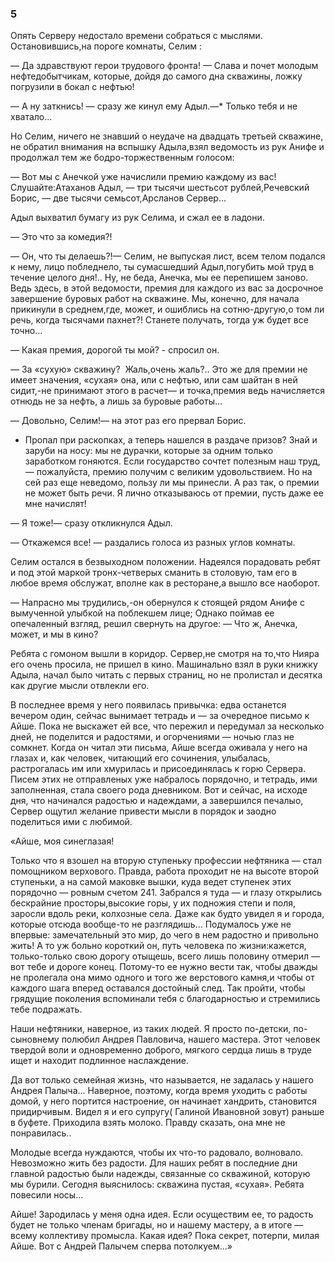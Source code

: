 ### 5

Опять Серверу недостало времени собраться с мыслями.
Остановившись,на пороге комнаты, Селим :

— Да здравствуют герои трудового фронта!
— Слава и почет молодым нефтедобытчикам, которые, дойдя до самого дна скважины, ложку погрузили в бокал с нефтью!


— А ну заткнись!
— сразу же кинул ему Адыл.—* Только тебя и не хватало...



Но Селим, ничего не знавший о неудаче на двадцать третьей скважине, не обратил внимания на вспышку Адыла,взял ведомость из рук Анифе и продолжал тем же бодро-торжественным голосом:

— Вот мы с Анечкой уже начислили премию каждому из вас!
Слушайте:Атаханов Адыл, — три тысячи шестьсот рублей,Речевский Борис, — две тысячи семьсот,Арсланов Сервер...

Адыл выхватил бумагу из рук Селима, и сжал ее в ладони.

— Это что за комедия?!

— Он, что ты делаешь?!— Селим, не выпуская лист, всем телом подался к нему, лицо побледнело, ты сумасшедший Адыл,погубить мой труд в течение целого дня!..
Ну, не беда, Анечка, мы ее перепишем заново.
Ведь здесь, в этой ведомости, премия для каждого из вас за досрочное завершение буровых работ на скважине.
Мы, конечно, для начала прикинули в среднем,где, может, и ошиблись на сотню-другую,о том ли речь, когда тысячами пахнет?!
Станете получать, тогда уж будет все точно...



— Какая премия, дорогой ты мой? - спросил он.



— За «сухую» скважину?
 Жаль,очень жаль?..
Это же для премии не имеет значения, «сухая» она, или с нефтью, или сам шайтан в ней сидит,-не принимают этого в расчет— и точка,премия ведь начисляется отнюдь не за нефть, а лишь за буровые работы...

— Довольно, Селим!— на этот раз его прервал Борис.
- Пропал при раскопках, а теперь нашелся в раздаче призов?
Знай и заруби на носу: мы не дурачки, которые за одним только заработком гоняются.
Если государство сочтет полезным наш труд,— пожалуйста, премию получим с великим удовольствием.
Но на сей раз еще неведомо, пользу ли мы принесли.
А раз так, о премии не может быть речи.
Я лично отказываюсь от премии, пусть даже ее мне начислят!

— Я тоже!— сразу откликнулся Адыл.

— Откажемся все! — раздались голоса из разных углов комнаты.

Селим остался в безвыходном положении.
Надеялся порадовать ребят и под этой маркой тронх-четверых сманить в столовую, там его в любое время обслужат, вполне как в ресторане,а вышло все наоборот.

— Напрасно мы трудились,-он обернулся к стоящей рядом Анифе с вымученной улыбкой на поблекшем лице;
Однако поймав ее опечаленный взгляд, решил свернуть на другое:
— Что ж, Анечка, может, и мы в кино?

Ребята с гомоном вышли в коридор.
Сервер,не смотря на то,что Нияра его очень просила, не пришел в кино.
Машинально взял в руки книжку Адыла, начал было читать с первых страниц, но не пролистал и десятка как другие мысли отвлекли его.

В последнее время у него появилась привычка: едва останется вечером один, сейчас вынимает тетрадь и — за очередное письмо к Айше.
Пока не выскажет ей все, что пережил и передумал за несколько дней, не поделится и радостями, и огорчениями — ночью глаз не сомкнет.
Когда он читал эти письма, Айше всегда оживала у него на глазах и, как человек, читающий его сочинения, улыбалась, растрогалась им или хмурилась и присоединялась к горю Сервера.
Писем этих не отправленых уже набралось порядочно, и тетрадь, ими заполненная, стала своего рода дневником.
Вот и сейчас, на исходе дня, что начинался радостью и надеждами, а завершился печалыо, Сервер ощутил желание привести мысли в порядок и заодно поделиться ими с любимой.

«Айше, моя синеглазая!

Только что я взошел на вторую ступеньку профессии нефтяника — стал помощником верхового.
Правда, работа проходит не на высоте второй ступеньки, а на самой маковке вышки, куда ведет ступенек этих порядочно — ровным счетом 241.
Забрался я туда — и глазу открылись бескрайние просторы,высокие горы, у их подножия степи и поля, заросли вдоль реки, колхозные села.
Даже как будто увидел я и города, которые отсюда вообще-то не разглядишь...
Подумалось уже не впервые: замечательный это мир, до чего в нем радостно и привольно жить!
А то уж больно короткий он, путь человека по жизни:кажется, только-только свою дорогу отыщешь, всего лишь половину отмерил — вот тебе и дороге конец.
Потому-то ее нужно вести так, чтобы дважды не пролегала она мимо одного и того же верстового камня,и чтобы от каждого шага вперед оставался достойный след.
Так пройти, чтобы грядущие поколения вспоминали тебя с благодарностью и стремились тебе подражать.






Наши нефтяники, наверное, из таких людей.
Я просто по-детски, по-сыновнему полюбил Андрея Павловича, нашего мастера.
Этот человек твердой воли и одновременно доброго, мягкого сердца лишь в труде ищет и находит подлинное наслаждение.


Да вот только семейная жизнь, что называется, не задалась у нашего Андрея Палыча...
Наверное, поэтому, когда время уходить с работы домой, у него портится настроение, он начинает хандрить, становится придирчивым.
Видел я и его супругу( Галиной Ивановной зовут) раньше в буфете.
Приходила взять молоко.
Правду сказать, она мне не понравилась..

Молодые всегда нуждаются, чтобы их что-то радовало, волновало.
Невозможно жить без радости.
Для наших ребят в последние дни главной радостью были надежды, связанные со скважиной, которую мы бурили.
Сегодня выяснилось: скважина пустая, «сухая».
Ребята повесили носы...

Айше!
Зародилась у меня одна идея.
Если осуществим ее, то радость будет не только членам бригады, но и нашему мастеру, а в итоге — всему коллективу промысла.
Какая идея?
Пока секрет, потерпи, милая Айше.
Вот с Андрей Палычем сперва потолкуем...»

